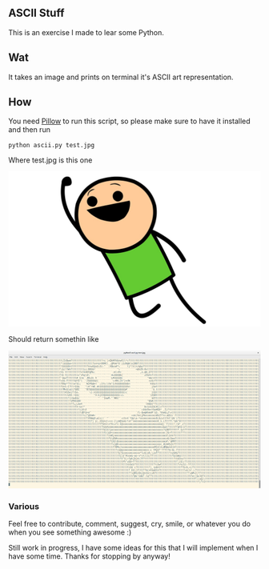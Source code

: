 ## ASCII Stuff

This is an exercise I made to lear some Python. 

## Wat

It takes an image and prints on terminal it's ASCII art representation.

## How

You need [Pillow](https://github.com/python-pillow/Pillow) to run this script, so please make sure to have it installed and then run

```
python ascii.py test.jpg
```

Where test.jpg is this one

![c&h](https://github.com/utnaf/ascii-stuff/raw/master/test.jpg)

Should return somethin like

![result in terminal](https://github.com/utnaf/ascii-stuff/raw/master/result.png)

### Various
Feel free to contribute, comment, suggest, cry, smile, or whatever you do when you see something awesome :)

Still work in progress, I have some ideas for this that I will implement when I have some time. Thanks for stopping by anyway!
